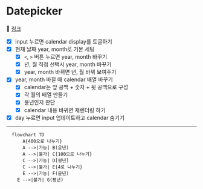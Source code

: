 # Datepicker

🔗 [링크](https://itso-wavy.github.io/JS-challenges/Datepicker/index.html)

- [x] input 누르면 calendar display를 토글하기
- [x] 현재 날짜 year, month로 기본 세팅
  - [x] `<`, `>` 버튼 누르면 year, month 바꾸기
  - [x] 년, 월 직접 선택시 year, month 바꾸기
  - [x] year, month 바뀌면 년, 월 바꿔 보여주기
- [x] year, month 바뀔 때 calendar 배열 바꾸기
  - [x] calendar는 앞 공백 + 숫자 + 뒷 공백으로 구성
  - [x] 각 월의 배열 만들기 
  - [x] 윤년인지 판단
  - [x] calendar 내용 바뀌면 재렌더링 하기
- [x] day 누르면 input 업데이트하고 calendar 숨기기

---

```mermaid
  flowchart TD
      A{400으로 나누기} 
      A -->|가능| B(윤년)
      A -->|불가| C{100으로 나누기}
      C -->|가능| D[평년]
      C -->|불가| E{4로 나누기}
      E -->|가능| F(윤년)
    E -->|불가| G(평년)
```
